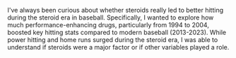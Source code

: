 I've always been curious about whether steroids really led to better hitting during the steroid era in baseball. Specifically, I wanted to explore how much performance-enhancing drugs, particularly from 1994 to 2004, boosted key hitting stats compared to modern baseball (2013-2023). While power hitting and home runs surged during the steroid era, I was able to understand if steroids were a major factor or if other variables played a role. 
